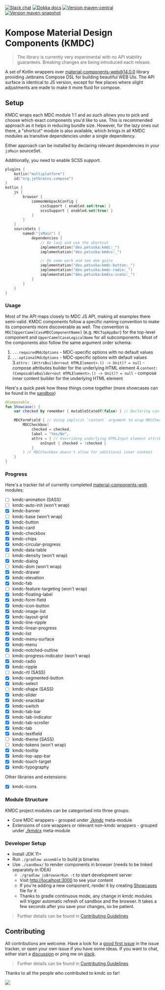 [![Slack chat](https://img.shields.io/badge/kotlinlang-%23kmdc-green?logo=slack&style=flat-square)](https://kotlinlang.slack.com/archives/CNR7ARJGJ)
[![Dokka docs](https://img.shields.io/badge/docs-dokka-orange?style=flat-square)](http://mpetuska.github.io/kmdc)
[![Version maven-central](https://img.shields.io/maven-central/v/dev.petuska/kmdc?logo=apache-maven&style=flat-square)](https://mvnrepository.com/artifact/dev.petuska/kmdc/latest)
[![Version maven-snapshot](https://img.shields.io/maven-metadata/v?metadataUrl=https%3A%2F%2Fs01.oss.sonatype.org%2Fcontent%2Frepositories%2Fsnapshots%2Fdev%2Fpetuska%2Fkmdc%2Fmaven-metadata.xml&logo=apache-maven&label=maven-snapshot&style=flat-square)](https://s01.oss.sonatype.org/content/repositories/snapshots/dev/petuska/kmdc/)

# Kompose Material Design Components (KMDC)

> The library is currently very experimental with no API stability guarantees. Breaking changes are being introduced
> each release.

A set of Kotlin wrappers
over [material-components-web@14.0.0][material-components-web]
library providing Jetbrains Compose DSL for building beautiful WEB UIs. The API surface is identical to JS version,
except for few places where slight adjustments are made to make it more fluid for compose.

## Setup

KMDC wraps each MDC module 1:1 and as such allows you to pick and choose which exact components you'd like to use. This
is recommended approach as it helps in reducing bundle size. However, for the lazy ones out there, a "shortcut" module
is also available, which brings in all KMDC modules as transitive dependencies under a single dependency.

Either approach can be installed by declaring relevant dependencies in your `jsMain` sourceSet.

Additionally, you need to enable SCSS support.

```kotlin
plugins {
    kotlin("multiplatform")
    id("org.jetbrains.compose")
}
kotlin {
    js {
        browser {
            commonWebpackConfig {
                cssSupport { enabled.set(true) }
                scssSupport { enabled.set(true) }
            }
        }
    }
    sourceSets {
        named("jsMain") {
            dependencies {
                // Be lazy and use the shortcut
                implementation("dev.petuska:kmdc:_")
                implementation("dev.petuska:kmdcx:_")

                // Do some work and see dem gains
                implementation("dev.petuska:kmdc-button:_")
                implementation("dev.petuska:kmdc-radio:_")
                implementation("dev.petuska:kmdcx-icons:_")
            }
        }
    }
}
```

### Usage

Most of the API maps closely to MDC JS API, making all examples there semi-valid. KMDC components follow a specific
naming convention to make its components more discoverable as well. The convention
is `MDC[UpperCamelCaseMDCComponentName]` (e.g. `MDCTopAppBar`) for the top-level component
and `UpperCamelCaseLogicalName` for all subcomponents. Most of the components also follow the same argument order
schema:

1. `...requiredMdcOptions` - MDC-specific options with no default values
2. `...optionalMdcOptions` - MDC-specific options with default values
3.`attrs: (AttrsBuilder<out HTMLElement>.() -> Unit)? = null` - compose attributes builder for the underlying HTML element
4.`content: (ComposableBuilder<out HTMLElement>.() -> Unit)? = null` - compose inner content builder for the underlying HTML element

Here's a quick peek how these things come together (more showcases can be found in
the [sandbox](./sandbox/src/jsMain/showcases))

```kotlin
@Composable
fun Showcase() {
    var checked by remember { mutableStateOf(false) } // Declaring controlled state

    MDCFormField { // Using implicit `content` argument to wrap MDCCheckbox inside MDCFormField UI as recommended by the MDC docs
        MDCCheckbox(
            checked = checked,
            label = "Yes/No",
            attrs = { // Overriding underlying HTMLInput element attributes
                onInput { checked = !checked }
            }
        ) // MDCCheckbox doesn't allow for additional inner content
    }
}
```

### Progress

Here's a tracker list of currently completed [material-components-web] modules:

- [ ] kmdc-animation (SASS)
- [ ] kmdc-auto-init (won't wrap)
- [x] kmdc-banner
- [ ] kmdc-base (won't wrap)
- [x] kmdc-button
- [x] kmdc-card
- [x] kmdc-checkbox
- [x] kmdc-chips
- [x] kmdc-circular-progress
- [x] kmdc-data-table
- [ ] kmdc-density (won't wrap)
- [x] kmdc-dialog
- [ ] kmdc-dom (won't wrap)
- [x] kmdc-drawer
- [x] kmdc-elevation
- [x] kmdc-fab
- [ ] kmdc-feature-targeting (won't wrap)
- [x] kmdc-floating-label
- [x] kmdc-form-field
- [x] kmdc-icon-button
- [x] kmdc-image-list
- [x] kmdc-layout-grid
- [x] kmdc-line-ripple
- [x] kmdc-linear-progress
- [x] kmdc-list
- [x] kmdc-menu-surface
- [x] kmdc-menu
- [x] kmdc-notched-outline
- [ ] kmdc-progress-indicator (won't wrap)
- [x] kmdc-radio
- [x] kmdc-ripple
- [ ] kmdc-rtl (SASS)
- [x] kmdc-segmented-button
- [x] kmdc-select
- [ ] kmdc-shape (SASS)
- [x] kmdc-slider
- [x] kmdc-snackbar
- [x] kmdc-switch
- [x] kmdc-tab-bar
- [x] kmdc-tab-indicator
- [x] kmdc-tab-scroller
- [x] kmdc-tab
- [x] kmdc-textfield
- [ ] kmdc-theme (SASS)
- [ ] kmdc-tokens (won't wrap)
- [x] kmdc-tooltip
- [x] kmdc-top-app-bar
- [x] kmdc-touch-target
- [x] kmdc-typography

Other libraries and extensions:

- [x] kmdc-icons

### Module Structure

KMDC project modules can be categorised into three groups:

* Core MDC wrappers - grouped under [./kmdc](./kmdc) meta-module
* Extensions of core wrappers or relevant non-kmdc wrappers - grouped under [./kmdcx](./kmdcx) meta-module

### Developer Setup

* Install JDK 11+
* Run `./gradlew assemble` to build js binaries
* Use `./sandbox/` to render components in browser (needs to be linked separately in IDEA)
    * `./gradlew jsBrowserRun -t` to start development server
    * Visit [http://localhost:3000](http://localhost:3000) to see your content
    * If you're adding a new component, render it by creating [Showcases](./sandbox/src/jsMain/showcases/MDCButton.kt)
      file for it
    * Thanks to gradle continuous mode, any change in kmdc modules will trigger automatic refresh of sandbox and the
      browser. It takes a few seconds after you save your changes, so be patient.

> Further details can be found
> in [Contributing Guidelines](./docs/CONTRIBUTING.md#what-should-i-know-before-i-get-started)

## Contributing

All contributions are welcome. Have a look for
a [good first issue](https://github.com/mpetuska/kmdc/issues?q=is%3Aopen+is%3Aissue+label%3A%22good+first+issue%22)
in the issue tracker, or open your own issue if you have some ideas. If you want to chat, either start
a [discussion](https://github.com/mpetuska/kmdc/discussions) or ping me
on [slack](https://kotlinlang.slack.com/team/UL1A5BA2X).
> Further details can be found in [Contributing Guidelines](./docs/CONTRIBUTING.md)

Thanks to all the people who contributed to kmdc so far!

<a href="https://github.com/mpetuska/kmdc/graphs/contributors">
  <img src="https://contrib.rocks/image?repo=mpetuska/kmdc" />
</a>

[material-components-web]: https://github.com/material-components/material-components-web/tree/v14.0.0
